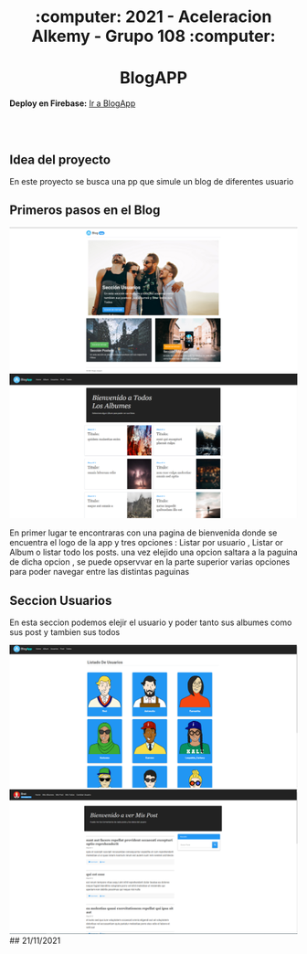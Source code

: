 <h1 align="center"> :computer: 2021 - Aceleracion Alkemy  - Grupo 108 :computer: </h1>

<h1 align="center"> BlogAPP </h1>

**Deploy en Firebase:** [Ir a BlogApp](https://myprimeraplicacion-51ab2.web.app/)

<br>
<br>

## Idea del proyecto

En este proyecto se busca una pp que simule un blog de diferentes usuario

## Primeros pasos en el Blog

<img src="/src/assets/img/imgRedme/ImagenUno.jpg" >

<br>

<img src="/src/assets/img/imgRedme/ImagenDos.jpg" >

En primer lugar te encontraras con una pagina de bienvenida donde se encuentra el logo de la app y tres opciones : Listar por usuario , Listar or Album o listar todo los posts. una vez elejido una opcion saltara a la paguina de dicha opcion , se puede opservvar en la parte superior varias opciones para poder navegar entre las distintas paguinas

## Seccion Usuarios

En esta seccion podemos elejir el usuario y poder tanto sus albumes como sus post y tambien sus todos

<img src="/src/assets/img/imgRedme/ImagenTres.jpg" >
<br>
<img src="/src/assets/img/imgRedme/ImagenCuatro.jpg" >
## 21/11/2021
